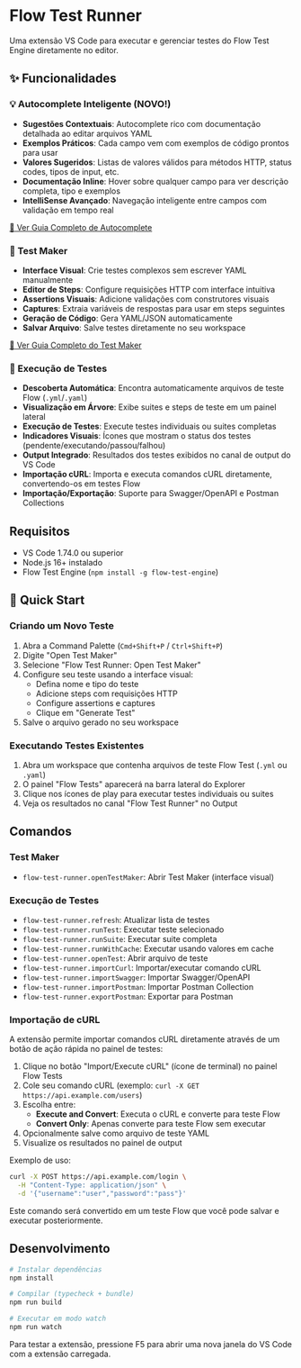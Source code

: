 # Flow Test Runner

Uma extensão VS Code para executar e gerenciar testes do Flow Test Engine diretamente no editor.

## ✨ Funcionalidades

### 💡 Autocomplete Inteligente (NOVO!)
- **Sugestões Contextuais**: Autocomplete rico com documentação detalhada ao editar arquivos YAML
- **Exemplos Práticos**: Cada campo vem com exemplos de código prontos para usar
- **Valores Sugeridos**: Listas de valores válidos para métodos HTTP, status codes, tipos de input, etc.
- **Documentação Inline**: Hover sobre qualquer campo para ver descrição completa, tipo e exemplos
- **IntelliSense Avançado**: Navegação inteligente entre campos com validação em tempo real

[📖 Ver Guia Completo de Autocomplete](docs/AUTOCOMPLETE_GUIDE.md)

### 🧪 Test Maker
- **Interface Visual**: Crie testes complexos sem escrever YAML manualmente
- **Editor de Steps**: Configure requisições HTTP com interface intuitiva
- **Assertions Visuais**: Adicione validações com construtores visuais
- **Captures**: Extraia variáveis de respostas para usar em steps seguintes
- **Geração de Código**: Gera YAML/JSON automaticamente
- **Salvar Arquivo**: Salve testes diretamente no seu workspace

[📖 Ver Guia Completo do Test Maker](docs/TEST_MAKER_GUIDE.md)

### 🔄 Execução de Testes
- **Descoberta Automática**: Encontra automaticamente arquivos de teste Flow (`.yml`/`.yaml`)
- **Visualização em Árvore**: Exibe suites e steps de teste em um painel lateral
- **Execução de Testes**: Execute testes individuais ou suites completas
- **Indicadores Visuais**: Ícones que mostram o status dos testes (pendente/executando/passou/falhou)
- **Output Integrado**: Resultados dos testes exibidos no canal de output do VS Code
- **Importação cURL**: Importa e executa comandos cURL diretamente, convertendo-os em testes Flow
- **Importação/Exportação**: Suporte para Swagger/OpenAPI e Postman Collections

## Requisitos

- VS Code 1.74.0 ou superior
- Node.js 16+ instalado
- Flow Test Engine (`npm install -g flow-test-engine`)

## 🚀 Quick Start

### Criando um Novo Teste

1. Abra a Command Palette (`Cmd+Shift+P` / `Ctrl+Shift+P`)
2. Digite "Open Test Maker"
3. Selecione "Flow Test Runner: Open Test Maker"
4. Configure seu teste usando a interface visual:
   - Defina nome e tipo do teste
   - Adicione steps com requisições HTTP
   - Configure assertions e captures
   - Clique em "Generate Test"
5. Salve o arquivo gerado no seu workspace

### Executando Testes Existentes

1. Abra um workspace que contenha arquivos de teste Flow Test (`.yml` ou `.yaml`)
2. O painel "Flow Tests" aparecerá na barra lateral do Explorer
3. Clique nos ícones de play para executar testes individuais ou suites
4. Veja os resultados no canal "Flow Test Runner" no Output

## Comandos

### Test Maker
- `flow-test-runner.openTestMaker`: Abrir Test Maker (interface visual)

### Execução de Testes
- `flow-test-runner.refresh`: Atualizar lista de testes
- `flow-test-runner.runTest`: Executar teste selecionado
- `flow-test-runner.runSuite`: Executar suite completa
- `flow-test-runner.runWithCache`: Executar usando valores em cache
- `flow-test-runner.openTest`: Abrir arquivo de teste
- `flow-test-runner.importCurl`: Importar/executar comando cURL
- `flow-test-runner.importSwagger`: Importar Swagger/OpenAPI
- `flow-test-runner.importPostman`: Importar Postman Collection
- `flow-test-runner.exportPostman`: Exportar para Postman

### Importação de cURL

A extensão permite importar comandos cURL diretamente através de um botão de ação rápida no painel de testes:

1. Clique no botão "Import/Execute cURL" (ícone de terminal) no painel Flow Tests
2. Cole seu comando cURL (exemplo: `curl -X GET https://api.example.com/users`)
3. Escolha entre:
   - **Execute and Convert**: Executa o cURL e converte para teste Flow
   - **Convert Only**: Apenas converte para teste Flow sem executar
4. Opcionalmente salve como arquivo de teste YAML
5. Visualize os resultados no painel de output

Exemplo de uso:
```bash
curl -X POST https://api.example.com/login \
  -H "Content-Type: application/json" \
  -d '{"username":"user","password":"pass"}'
```

Este comando será convertido em um teste Flow que você pode salvar e executar posteriormente.

## Desenvolvimento

```bash
# Instalar dependências
npm install

# Compilar (typecheck + bundle)
npm run build

# Executar em modo watch
npm run watch
```

Para testar a extensão, pressione F5 para abrir uma nova janela do VS Code com a extensão carregada.

